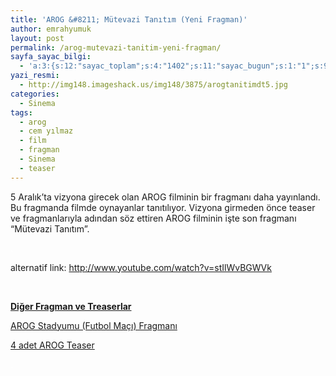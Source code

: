 ```yaml
---
title: 'AROG &#8211; Mütevazi Tanıtım (Yeni Fragman)'
author: emrahyumuk
layout: post
permalink: /arog-mutevazi-tanitim-yeni-fragman/
sayfa_sayac_bilgi:
  - 'a:3:{s:12:"sayac_toplam";s:4:"1402";s:11:"sayac_bugun";s:1:"1";s:9:"son_okuma";s:10:"1364751024";}'
yazi_resmi:
  - http://img148.imageshack.us/img148/3875/arogtanitimdt5.jpg
categories:
  - Sinema
tags:
  - arog
  - cem yılmaz
  - film
  - fragman
  - Sinema
  - teaser
---
```

5 Aralık&#8217;ta vizyona girecek olan AROG filminin bir fragmanı daha yayınlandı. Bu fragmanda filmde oynayanlar tanıtılıyor. Vizyona girmeden önce teaser ve fragmanlarıyla adından söz ettiren AROG filminin işte son fragmanı &#8220;Mütevazi Tanıtım&#8221;.

<!--more-->

<span style="color: #ffffff;">.</span>



alternatif link: <a href="http://www.youtube.com/watch?v=stIlWvBGWVk" target="_blank">http://www.youtube.com/watch?v=stIlWvBGWVk</a>

<span style="color: #ffffff;">.</span>

**<span style="text-decoration: underline;">Diğer Fragman ve Treaserlar</span>**

<a href="http://www.emrahyumuk.com/blog/arog-yeni-fragman-futbol-maci/" target="_blank">AROG Stadyumu (Futbol Maçı) Fragmanı</a>

<a href="http://www.emrahyumuk.com/blog/arog-yeni-fragmanlar/" target="_blank">4 adet AROG Teaser</a>

<span style="color: #ffffff;">.</span>